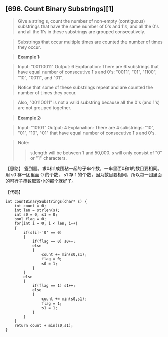 ## [696. Count Binary Substrings][1]

> Give a string s, count the number of non-empty (contiguous) substrings that have the same number of 0's and 1's, and all the 0's and all the 1's in these substrings are grouped consecutively.

>Substrings that occur multiple times are counted the number of times they occur.

>**Example 1:**

>Input: "00110011"
>Output: 6
>Explanation: There are 6 substrings that have equal number of consecutive 1's and 0's: "0011", "01", "1100", "10", "0011", and "01".

>Notice that some of these substrings repeat and are counted the number of times they occur.

>Also, "00110011" is not a valid substring because all the 0's (and 1's) are not grouped together.

>**Example 2:**

>Input: "10101"
>Output: 4
>Explanation: There are 4 substrings: "10", "01", "10", "01" that have equal number of consecutive 1's and 0's.

>Note:
>    >s.length will be between 1 and 50,000.
>   s will only consist of "0" or "1" characters.

【思路】
签到题。求0和1成团粘一起的子串个数，一串里面0和1的数目要相同。
用 s0 存一团里面 0 的个数， s1 存 1 的个数，因为数目要相同，所以每一团里面的可行子串数取较小的那个就好了。

【代码】
```
int countBinarySubstrings(char* s) {
	int count = 0;
	int len = strlen(s);
	int s0 = 0, s1 = 0;
	bool flag = 0;
	for(int i = 0; i < len; i++)
	{
		if(s[i]-'0' == 0)
		{
			if(flag == 0) s0++;
			else
			{
				count += min(s0,s1);
				flag = 0;
				s0 = 1;
			}
		}
		else
		{
			if(flag == 1) s1++;
			else
			{
				count += min(s0,s1);
				flag = 1;
				s1 = 1;
			}
		}
	}    
	return count + min(s0,s1);
}
```